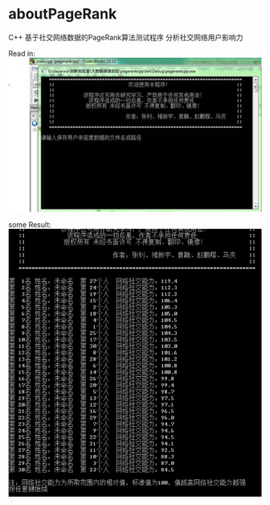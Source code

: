 # aboutPageRank
C++   基于社交网络数据的PageRank算法测试程序   分析社交网络用户影响力


Read in:
![image](https://github.com/AimeeCxy/aboutPageRank/raw/master/welcome.jpg)

some Result:
![image](https://github.com/AimeeCxy/aboutPageRank/raw/master/result.png)
